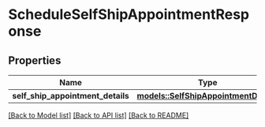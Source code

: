 # ScheduleSelfShipAppointmentResponse

## Properties

Name | Type | Description | Notes
------------ | ------------- | ------------- | -------------
**self_ship_appointment_details** | [**models::SelfShipAppointmentDetails**](SelfShipAppointmentDetails.md) |  | 

[[Back to Model list]](../README.md#documentation-for-models) [[Back to API list]](../README.md#documentation-for-api-endpoints) [[Back to README]](../README.md)



